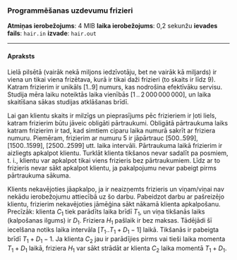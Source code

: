 ### Programmēšanas uzdevumu frizieri

**Atmiņas ierobežojums**: 4 MIB   **laika ierobežojums**: 0,2 sekunžu   **ievades fails**: `hair.in`   **izvade**: `hair.out`

---

#### Apraksts

Lielā pilsētā (vairāk nekā miljons iedzīvotāju, bet ne vairāk kā miljards) ir viena un tikai viena frizētava, kurā ir tikai daži frizieri (to skaits ir līdz $9$). Katram frizierim ir unikāls $[1..9]$ numurs, kas nodrošina efektīvāku servisu. Studija mēra laiku noteiktās laika vienībās $[1\,..\,2\,000\,000\,000]$, un laika skaitīšana sākas studijas atklāšanas brīdī.

Lai gan klientu skaits ir milzīgs un pieprasījums pēc frizieriem ir ļoti liels, katram frizierim būtu jāveic obligāti pārtraukumi. Obligātā pārtraukuma laiks katram frizierim ir tad, kad simtiem ciparu laika numurā sakrīt ar friziera numuru. Piemēram, frizierim ar numuru $5$ ir jāpārtrauc $[500..599]$, $[1500..1599]$, $[2500..2599]$ utt. laika intervāli. Pārtraukuma laikā frizierim ir aizliegts apkalpot klientu. Turklāt klienta tikšanos nevar sadalīt pa posmiem, t. i., klientu var apkalpot tikai viens frizieris bez pārtraukumiem. Līdz ar to frizieris nevar sākt apkalpot klientu, ja pakalpojumu nevar pabeigt pirms pārtraukuma sākuma.

Klients nekavējoties jāapkalpo, ja ir neaizņemts frizieris un viņam/viņai nav nekādu ierobežojumu attiecībā uz šo darbu. Pabeidzot darbu ar pašreizējo klientu, frizierim nekavējoties jāmēģina sākt nākamā klienta apkalpošanu. Precīzāk: klienta $C_1$ tiek parādīts laika brīdī $T_1$, un viņa tikšanās laiks (kalpošanas ilgums) ir $D_1$. Friziera $H_1$ pašlaik ir bez maksas. Tādējādi šī iecelšana notiks laika intervāla $[T_1..T_1+D_1-1]$ laikā. Tikšanās ir pabeigta brīdī $T_1+ D_1-1$. Ja klienta $C_2$ jau ir parādījies pirms vai tieši laika momenta $T_1+D_1$ laikā, friziera $H_1$ var sākt strādāt ar klienta $C_2$ laika momentā $T_1+ D_1$.
